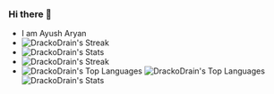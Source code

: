 ### Hi there 👋

- I am Ayush Aryan
- ![DrackoDrain's Streak](https://github-readme-streak-stats.herokuapp.com/?user=DrackoDrain&theme=nightowl&hide_border=true)
- ![DrackoDrain's Stats](https://github-readme-stats.vercel.app/api?username=DrackoDrain&theme=nightowl&show_icons=true&hide_border=true&count_private=true)
- ![DrackoDrain's Streak](https://github-readme-streak-stats.herokuapp.com/?user=DrackoDrain&theme=flag-india&hide_border=true)
- ![DrackoDrain's Top Languages](https://github-readme-stats.vercel.app/api/top-langs/?username=DrackoDrain&theme=flag-india&show_icons=true&hide_border=true&layout=compact)
![DrackoDrain's Top Languages](https://github-readme-stats.vercel.app/api/top-langs/?username=DrackoDrain&theme=gotham&show_icons=true&hide_border=true&layout=compact)
![DrackoDrain's Stats](https://github-readme-stats.vercel.app/api?username=DrackoDrain&theme=gotham&show_icons=true&hide_border=true&count_private=true)

<!--
**DrackoDrain/DrackoDrain** is a ✨ _special_ ✨ repository because its `README.md` (this file) appears on your GitHub profile.

Here are some ideas to get you started:

- 🔭 I’m currently working on Lifetech SOftware...
- 🌱 I’m currently learning MERN...
- 👯 I’m looking to collaborate on ...
- 🤔 I’m looking for help with ...
- 💬 Ask me about ...
- 📫 How to reach me:
Twitter -  https://twitter.com/Longest_livinG_ 
LinkedIn - https://www.linkedin.com/in/ayusharyan07/
- 😄 Pronouns: Aryan


